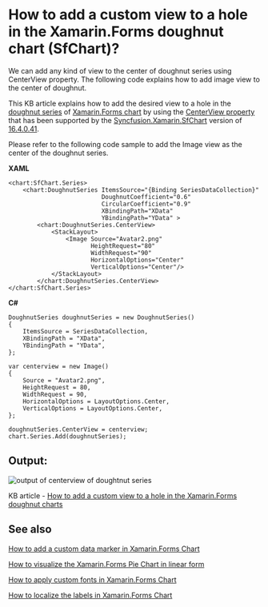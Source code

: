 # How to add a custom view to a hole in the Xamarin.Forms doughnut chart (SfChart)?

We can add any kind of view to the center of doughnut series using CenterView property. The following code explains how to add image view to the center of doughnut. 

This KB article explains how to add the desired view to a hole in the [doughnut series](https://help.syncfusion.com/cr/xamarin/Syncfusion.SfChart.XForms.DoughnutSeries.html) of [Xamarin.Forms chart](https://help.syncfusion.com/cr/xamarin/Syncfusion.SfChart.XForms.SfChart.html) by using the [CenterView property](https://help.syncfusion.com/cr/xamarin/Syncfusion.SfChart.XForms.DoughnutSeries.html#Syncfusion_SfChart_XForms_DoughnutSeries_CenterView) that has been supported by the [Syncfusion.Xamarin.SfChart](https://www.nuget.org/packages/Syncfusion.Xamarin.SfChart/) version of [16.4.0.41](https://help.syncfusion.com/xamarin/release-notes/v16.2.0.41?type=all#sfchart-features).

Please refer to the following code sample to add the Image view as the center of the doughnut series.

**XAML**
```
<chart:SfChart.Series>
    <chart:DoughnutSeries ItemsSource="{Binding SeriesDataCollection}" 
                          DoughnutCoefficient="0.6" 
                          CircularCoefficient="0.9"
                          XBindingPath="XData" 
                          YBindingPath="YData" >
        <chart:DoughnutSeries.CenterView>
            <StackLayout>
                <Image Source="Avatar2.png" 
                       HeightRequest="80" 
                       WidthRequest="90" 
                       HorizontalOptions="Center" 
                       VerticalOptions="Center"/>
            </StackLayout>
        </chart:DoughnutSeries.CenterView>
</chart:SfChart.Series>
```
**C#**
```
DoughnutSeries doughnutSeries = new DoughnutSeries()
{
    ItemsSource = SeriesDataCollection,
    XBindingPath = "XData",
    YBindingPath = "YData",
};

var centerview = new Image()
{
    Source = "Avatar2.png",
    HeightRequest = 80,
    WidthRequest = 90,
    HorizontalOptions = LayoutOptions.Center,
    VerticalOptions = LayoutOptions.Center,
};

doughnutSeries.CenterView = centerview;
chart.Series.Add(doughnutSeries);
```

## Output:

![output of centerview of doughtnut series](https://user-images.githubusercontent.com/53489303/200728424-ee8956b2-a603-4f50-b41c-5f24f2146595.png)

KB article - [How to add a custom view to a hole in the Xamarin.Forms doughnut charts](https://www.syncfusion.com/kb/7778/how-to-add-a-custom-view-to-a-hole-in-the-xamarin-forms-doughnut-charts)

## See also

[How to add a custom data marker in Xamarin.Forms Chart](https://www.syncfusion.com/kb/10922/how-to-add-a-custom-data-marker-in-xamarin-forms-chart)

[How to visualize the Xamarin.Forms Pie Chart in linear form](https://www.syncfusion.com/kb/11285/how-to-visualize-the-xamarin-forms-pie-chart-in-linear-form)

[How to apply custom fonts in Xamarin.Forms Chart](https://www.syncfusion.com/kb/9388/how-to-apply-custom-fonts-in-xamarin-forms-chart)

[How to localize the labels in Xamarin.Forms Chart](https://www.syncfusion.com/kb/9415/how-to-localize-the-labels-in-xamarin-forms-chart)
